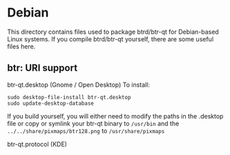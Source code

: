 
Debian
====================
This directory contains files used to package btrd/btr-qt
for Debian-based Linux systems. If you compile btrd/btr-qt yourself, there are some useful files here.

## btr: URI support ##


btr-qt.desktop  (Gnome / Open Desktop)
To install:

	sudo desktop-file-install btr-qt.desktop
	sudo update-desktop-database

If you build yourself, you will either need to modify the paths in
the .desktop file or copy or symlink your btr-qt binary to `/usr/bin`
and the `../../share/pixmaps/btr128.png` to `/usr/share/pixmaps`

btr-qt.protocol (KDE)

